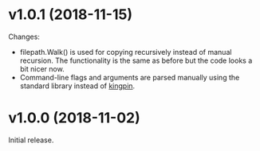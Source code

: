 # v1.0.1 (2018-11-15)

Changes:
* filepath.Walk() is used for copying recursively instead of manual recursion. The functionality is the
	same as before but the code looks a bit nicer now.
* Command-line flags and arguments are parsed manually using the standard library instead of [kingpin](https://github.com/alecthomas/kingpin).

# v1.0.0 (2018-11-02)

Initial release.
